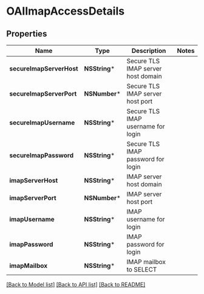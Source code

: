 # OAIImapAccessDetails

## Properties
Name | Type | Description | Notes
------------ | ------------- | ------------- | -------------
**secureImapServerHost** | **NSString*** | Secure TLS IMAP server host domain | 
**secureImapServerPort** | **NSNumber*** | Secure TLS IMAP server host port | 
**secureImapUsername** | **NSString*** | Secure TLS IMAP username for login | 
**secureImapPassword** | **NSString*** | Secure TLS IMAP password for login | 
**imapServerHost** | **NSString*** | IMAP server host domain | 
**imapServerPort** | **NSNumber*** | IMAP server host port | 
**imapUsername** | **NSString*** | IMAP username for login | 
**imapPassword** | **NSString*** | IMAP password for login | 
**imapMailbox** | **NSString*** | IMAP mailbox to SELECT | 

[[Back to Model list]](../README#documentation-for-models) [[Back to API list]](../README#documentation-for-api-endpoints) [[Back to README]](../README)


